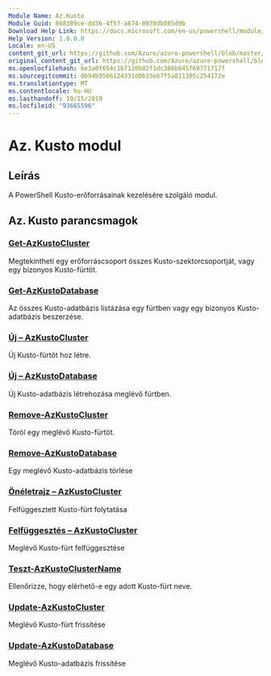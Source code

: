 ```yaml
---
Module Name: Az.Kusto
Module Guid: 868389ce-dd36-4f57-a674-0970db085d9b
Download Help Link: https://docs.microsoft.com/en-us/powershell/module/az.kusto
Help Version: 1.0.0.0
Locale: en-US
content_git_url: https://github.com/Azure/azure-powershell/blob/master/src/Kusto/Kusto/help/Az.Kusto.md
original_content_git_url: https://github.com/Azure/azure-powershell/blob/master/src/Kusto/Kusto/help/Az.Kusto.md
ms.openlocfilehash: be3a0f654c1b7120b82f1dc386b845f69771717f
ms.sourcegitcommit: 0b94b9566124331d0b15eb7f5a811305c254172e
ms.translationtype: MT
ms.contentlocale: hu-HU
ms.lasthandoff: 10/15/2019
ms.locfileid: "93665596"
---
```

# Az. Kusto modul
## Leírás
A PowerShell Kusto-erőforrásainak kezelésére szolgáló modul.

## Az. Kusto parancsmagok
### [Get-AzKustoCluster](Get-AzKustoCluster.md)
Megtekintheti egy erőforráscsoport összes Kusto-szektorcsoportját, vagy egy bizonyos Kusto-fürtöt.

### [Get-AzKustoDatabase](Get-AzKustoDatabase.md)
Az összes Kusto-adatbázis listázása egy fürtben vagy egy bizonyos Kusto-adatbázis beszerzése.

### [Új – AzKustoCluster](New-AzKustoCluster.md)
Új Kusto-fürtöt hoz létre.

### [Új – AzKustoDatabase](New-AzKustoDatabase.md)
Új Kusto-adatbázis létrehozása meglévő fürtben.

### [Remove-AzKustoCluster](Remove-AzKustoCluster.md)
Töröl egy meglévő Kusto-fürtöt.

### [Remove-AzKustoDatabase](Remove-AzKustoDatabase.md)
Egy meglévő Kusto-adatbázis törlése

### [Önéletrajz – AzKustoCluster](Resume-AzKustoCluster.md)
Felfüggesztett Kusto-fürt folytatása

### [Felfüggesztés – AzKustoCluster](Suspend-AzKustoCluster.md)
Meglévő Kusto-fürt felfüggesztése

### [Teszt-AzKustoClusterName](Test-AzKustoClusterName.md)
Ellenőrizze, hogy elérhető-e egy adott Kusto-fürt neve.

### [Update-AzKustoCluster](Update-AzKustoCluster.md)
Meglévő Kusto-fürt frissítése

### [Update-AzKustoDatabase](Update-AzKustoDatabase.md)
Meglévő Kusto-adatbázis frissítése

